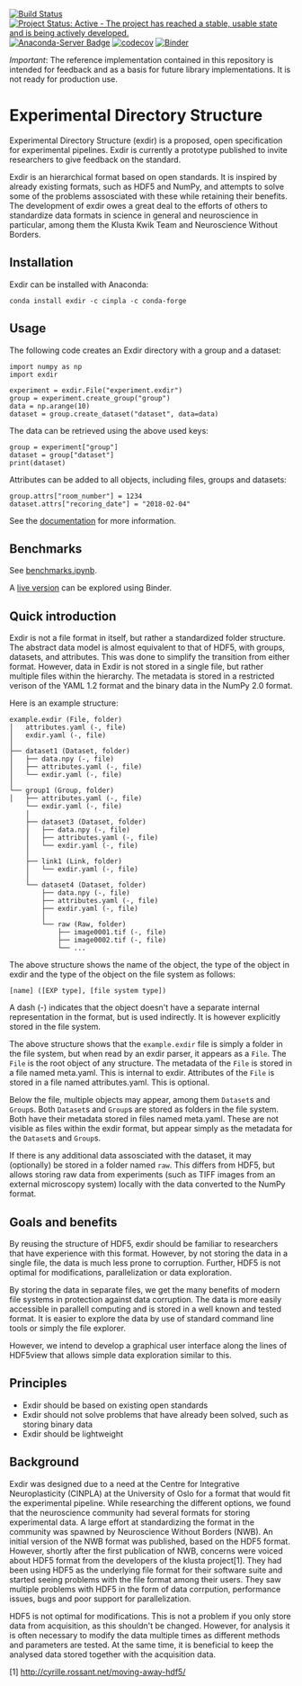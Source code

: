 [![Build Status](https://travis-ci.org/CINPLA/exdir.svg?branch=dev)](https://travis-ci.org/CINPLA/exdir)
[![Project Status: Active - The project has reached a stable, usable state and is being actively developed.](http://www.repostatus.org/badges/latest/active.svg)](http://www.repostatus.org/#active)
[![Anaconda-Server Badge](https://anaconda.org/cinpla/exdir/badges/installer/conda.svg)](https://conda.anaconda.org/cinpla)
[![codecov](https://codecov.io/gh/CINPLA/exdir/branch/dev/graph/badge.svg)](https://codecov.io/gh/CINPLA/exdir)
[![Binder](https://mybinder.org/badge.svg)](https://mybinder.org/v2/gh/CINPLA/exdir/dev?filepath=tests%2Fbenchmarks%2Fbenchmarks.ipynb)

*Important*: The reference implementation contained in this repository is intended for
feedback and as a basis for future library implementations.
It is not ready for production use.

# Experimental Directory Structure #

Experimental Directory Structure (exdir) is a proposed, open specification for
experimental pipelines.
Exdir is currently a prototype published to invite researchers to give feedback on
the standard.

Exdir is an hierarchical format based on open standards.
It is inspired by already existing formats, such as HDF5 and NumPy,
and attempts to solve some of the problems assosciated with these while
retaining their benefits.
The development of exdir owes a great deal to the efforts of others to standardize
data formats in science in general and neuroscience in particular, among them
the Klusta Kwik Team and Neuroscience Without Borders.

## Installation

Exdir can be installed with Anaconda:

    conda install exdir -c cinpla -c conda-forge

## Usage

The following code creates an Exdir directory with a group and a dataset:

```
import numpy as np
import exdir

experiment = exdir.File("experiment.exdir")
group = experiment.create_group("group")
data = np.arange(10)
dataset = group.create_dataset("dataset", data=data)
```

The data can be retrieved using the above used keys:

```
group = experiment["group"]
dataset = group["dataset"]
print(dataset)
```

Attributes can be added to all objects, including files, groups and datasets:

```
group.attrs["room_number"] = 1234
dataset.attrs["recoring_date"] = "2018-02-04"
```

See the [documentation](https://exdir.readthedocs.io) for more information.

## Benchmarks ##

See [benchmarks.ipynb](tests/benchmarks/benchmarks.ipynb).

A [live version](https://mybinder.org/v2/gh/CINPLA/exdir/dev?filepath=tests%2Fbenchmarks%2Fbenchmarks.ipynb)
can be explored using Binder.

## Quick introduction ##

Exdir is not a file format in itself, but rather a standardized folder structure.
The abstract data model is almost equivalent to that of HDF5,
with groups, datasets, and attributes.
This was done to simplify the transition from either format.
However, data in Exdir is not stored in a single file,
but rather multiple files within the hierarchy.
The metadata is stored in a restricted verison of the YAML 1.2 format
and the binary data in the NumPy 2.0 format.

Here is an example structure:

```
example.exdir (File, folder)
│   attributes.yaml (-, file)
│   exdir.yaml (-, file)
│
├── dataset1 (Dataset, folder)
│   ├── data.npy (-, file)
│   ├── attributes.yaml (-, file)
│   └── exdir.yaml (-, file)
│
└── group1 (Group, folder)
│   ├── attributes.yaml (-, file)
    └── exdir.yaml (-, file)
    │
    ├── dataset3 (Dataset, folder)
    │   ├── data.npy (-, file)
    │   ├── attributes.yaml (-, file)
    │   └── exdir.yaml (-, file)
    │
    ├── link1 (Link, folder)
    │   └── exdir.yaml (-, file)
    │
    └── dataset4 (Dataset, folder)
        ├── data.npy (-, file)
        ├── attributes.yaml (-, file)
        ├── exdir.yaml (-, file)
        │
        └── raw (Raw, folder)
            ├── image0001.tif (-, file)
            ├── image0002.tif (-, file)
            └── ...
```

The above structure shows the name of the object, the type of the object in exdir and
the type of the object on the file system as follows:

```
[name] ([EXP type], [file system type])
```

A dash (-) indicates that the object doesn't have a separate internal
representation in the format, but is used indirectly.
It is however explicitly stored in the file system.

The above structure shows that the `example.exdir` file is simply a folder in
the file system, but when read by an exdir parser, it appears as a `File`.
The `File` is the root object of any structure.
The metadata of the `File` is stored in a file named meta.yaml.
This is internal to exdir.
Attributes of the `File` is stored in a file named attributes.yaml.
This is optional.

Below the file, multiple objects may appear, among them `Dataset`s and `Group`s.
Both `Dataset`s and `Group`s are stored as folders in the file system.
Both have their metadata stored in files named meta.yaml.
These are not visible as files within the exdir format, but appear simply as
the metadata for the `Dataset`s and `Group`s.

If there is any additional data assosciated with the dataset,
it may (optionally) be stored in a folder named `raw`.
This differs from HDF5, but allows storing raw data from experiments (such as
TIFF images from an external microscopy system) locally with the data
converted to the NumPy format.

## Goals and benefits ##

By reusing the structure of HDF5, exdir should be familiar to researchers that
have experience with this format.
However, by not storing the data in a single file,
the data is much less prone to corruption.
Further, HDF5 is not optimal for modifications, parallelization or data
exploration.

By storing the data in separate files, we get the many benefits of modern file
systems in protection against data corruption.
The data is more easily accessible in parallell computing and is stored in
a well known and tested format.
It is easier to explore the data by use of standard command line tools or simply
the file explorer.

However, we intend to develop a graphical user interface along the lines of
HDF5view that allows simple data exploration similar to this.

## Principles ##

- Exdir should be based on existing open standards
- Exdir should not solve problems that have already been solved, such as storing binary data
- Exdir should be lightweight

## Background ##

Exdir was designed due to a need at the Centre for Integrative
Neuroplasticity (CINPLA) at the University of Oslo for a format that would
fit the experimental pipeline.
While researching the different options, we found that the neuroscience
community had several formats for storing experimental data.
A large effort at standardizing the format in the community was spawned by
Neuroscience Without Borders (NWB).
An initial version of the NWB format was published, based on the HDF5 format.
However, shortly after the first publication of NWB, concerns were voiced
about HDF5 format from the developers of the klusta project[1].
They had been using HDF5 as the underlying file format for their software suite
and started seeing problems with the file format among their users.
They saw multiple problems with HDF5 in the form of data corrpution, performance
issues, bugs and poor support for parallelization.

HDF5 is not optimal for modifications.
This is not a problem if you only store data from acquisition,
as this shouldn't be changed.
However, for analysis it is often necessary to modify the data multiple times as
different methods and parameters are tested.
At the same time, it is beneficial to keep the analysed data stored together
with the acquisition data.

[1] http://cyrille.rossant.net/moving-away-hdf5/
